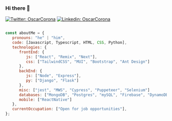 ### Hi there 👋

[![Twitter: OscarCorona](https://img.shields.io/twitter/follow/OscarBCorona?style=social)](https://twitter.com/OscarBCorona)
[![Linkedin: OscarCorona](https://img.shields.io/badge/-oscarabcorona-blue?style=flat-square&logo=Linkedin&logoColor=white&link=https://www.linkedin.com/in/oscarabcorona/)](https://www.linkedin.com/in/oscarabcorona/) 

```javascript

const aboutMe = {
   pronouns: "he" | "him",
   code: [Javascript, Typescript, HTML, CSS, Python],
   technologies: {
      frontEnd: {
         js: ["React", "Remix", "Next"],
         css: ["TailwindCSS", "MUI", "Bootstrap", "Ant Design"]
      },
      backEnd: { 
         js: ["Node", "Express"], 
         py: ["Django", "Flask"]
      },
      misc: ["jest", "MWS", "Cypress", "Puppeteer", "Selenium"]
      databases: ["MongoDB", "Postgres", "mySQL", "Firebase", "DynamoDB"],
      mobile: ["ReactNative"]
   },
   currentOccupation: ["Open for job opportunities"], 
};
```

<!--
**Aquil3sVoy/Aquil3sVoy** is a ✨ _special_ ✨ repository because its `README.md` (this file) appears on your GitHub profile.

Here are some ideas to get you started:

- 🔭 I’m currently working on ...
- 🌱 I’m currently learning ...
- 👯 I’m looking to collaborate on ...
- 🤔 I’m looking for help with ...
- 💬 Ask me about ...
- 📫 How to reach me: ...
- 😄 Pronouns: ...
- ⚡ Fun fact: ...
-->
